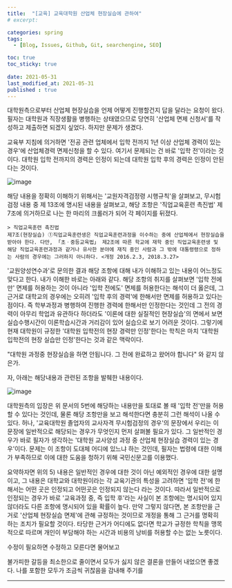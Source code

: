 ```yaml
---
title:  "[교육] 교육대학원 산업체 현장실습에 관하여"
# excerpt: 

categories: spring
tags:
  - [Blog, Issues, Github, Git, searchengine, SEO]

toc: true
toc_sticky: true
 
date: 2021-05-31
last_modified_at: 2021-05-31
published : true
---
```


대학원측으로부터 산업체 현장실습을 언제 어떻게 진행할건지 답을 달라는 요청이 왔다. 
필자는 대학원과 직장생활을 병행하는 상태였으므로 당연히 '산업체 면제 신청서'를 작성하고 제출하면 되겠지 싶었다.
하지만 문제가 생겼다.


교육부 지침에 의거하면 '전공 관련 업체에서 입학 전까지 1년 이상 산업체 경력이 있는 경우'에 산업체경력 면제신청을 할 수 있다. 
여기서 문제되는 건 바로 '입학 전'이라는 것이다.
대학원 입학 전까지의 경력은 인정이 되는데 대학원 입학 후의 경력은 인정이 안된다는 것이다.

![image](https://blog.kakaocdn.net/dn/Iqoq8/btqCHwBbPvv/zEHFKQOQAQFgbULMKBkgbk/img.jpg)

해당 내용을 정확히 이해하기 위해서는 '교원자격검정령 시행규칙'을 살펴보고,
무시험검정 내용 중 제 13조에 명시된 내용을 살펴보고,
해당 조항은 '직업교육훈련 촉진법' 제 7조에 의거하므로 
나는 한 마리의 크롤러가 되어 각 페이지를 뒤졌다. 


```
> 직업교육훈련 촉진법
제7조(현장실습) ①직업교육훈련생은 직업교육훈련과정을 이수하는 중에 산업체에서 현장실습을 받아야 한다. 다만, 「초ㆍ중등교육법」 제2조에 따른 학교에 재학 중인 직업교육훈련생 및 해당 직업교육훈련과정과 같거나 유사한 분야에 재직 중인 사람과 그 밖에 대통령령으로 정하는 사람의 경우에는 그러하지 아니하다. <개정 2016.2.3, 2018.3.27>
```

'교원양성연수과'로 문의한 결과 해당 조항에 대해 내가 이해하고 있는 내용이 어느정도 맞다고 한다. 내가 이해한 바로는 아래와 같다. 
해당 조항의 취지를 살펴보면 '입학 전에만' 면제를 허용하는 것이 아니라 '입학 전에도' 면제를 허용한다는 해석이 더 옳은데, 그 근거로 대학교의 경우에는 오히려 '입학 후의 경력'에 한해서만 면제를 허용하고 있다는 점이다. 
즉 학부과정과 병행하여 진행한 경력에 한해서만 인정한다는 것인데 그 전의 경력이 아무리 학업과 유관하다 하더라도 '이론에 대한 실질적인 현장실습'의 면에서 보면 실습수행시간이 이론학습시간과 거리감이 있어 실습으로 보기 어려운 것이다. 그렇기에 현재 대학원이 규정한 '대학원 입학전의 현장 경력만 인정'한다는 학칙은 마치 '대학원 입학전의 현장 실습만 인정'한다는 것과 같은 맥락이다. 

"대학원 과정중 현장실습을 하면 안됩니다. 그 전에 완료하고 왔어야 합니다"
와 같지 않은가.

자, 아래는 해당내용과 관련된 조항을 발췌한 내용이다. 

![image](https://user-images.githubusercontent.com/82863114/120570040-290cd000-c452-11eb-97e8-c6879d882ee9.png)


대학원측의 입장은 위 문서의 5번에 해당하는 내용만을 토대로 볼 때 '입학 전'만을 허용할 수 있다는 것인데, 물론 해당 조항만을 보고 해석한다면 충분히 그런 해석이 나올 수 있다. 허나, '교육대학원 졸업자의 교사자격 무시험검정의 경우'의 문장에서 우리는 이 문장에 일반적으로 해당되는 경우가 무엇인지 먼저 살펴볼 필요가 있다. 그 일반적인 경우가 바로 필자가 생각하는 '대학원 교사양성 과정 중 산업체 현장실습 경력이 있는 경우'이다. 문제는 이 조항이 도대체 어디에 있느냐 하는 것인데, 필자는 법령에 대한 이해가 부족하므로 이에 대한 도움을 청하기 위해 국민신문고를 이용했다.


요약하자면
위의 5) 내용은 일반적인 경우에 대한 것이 아닌 예외적인 경우에 대한 설명이고, 그 내용은 대학교와 대학원이라는 각 교육기관의 특성을 고려하면 '입학 전'에 한해서는 어떤 곳은 인정되고 어떤곳은 인정되지 않는다 라는 것이다. 따라서 일반적으로 인정되는 경우가 바로 '교육과정 중, 즉 입학 후'라는 사실이 본 조항에는 명시되어 있지 않더라도 다른 조항에 명시되어 있을 확률이 높다. 만약 그렇지 않다면, 본 조항만을 근거로 '산업체 현장실습 면제'에 관해 규정하는 것이므로 개정을 통해 그 근거를 명확히 하는 조치가 필요할 것이다. 타당한 근거가 어디에도 없다면 학교가 규정한 학칙을 맹목적으로 따르며 개인이 부담해야 하는 시간과 비용의 낭비를 허용할 수는 없는 노릇이다. 

수정이 필요하면 수정하고
모른다면 물어보고

불가피한 갈등을 최소한으로 줄이면서 
모두가 싫지 않은 결론을 만들어 내었으면 좋겠다. 
나를 포함한 모두가 조금씩 귀찮음을 감내해 주기를 

-----


